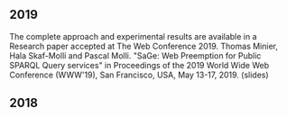 
## 2019
The complete approach and experimental results are available in a Research paper accepted at The Web Conference 2019. Thomas Minier, Hala Skaf-Molli and Pascal Molli. "SaGe: Web Preemption for Public SPARQL Query services" in Proceedings of the 2019 World Wide Web Conference (WWW'19), San Francisco, USA, May 13-17, 2019. (slides)

## 2018
